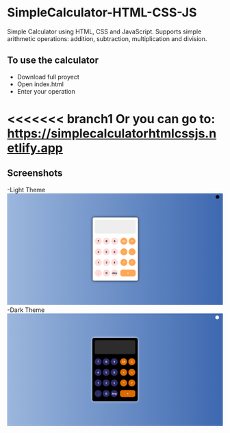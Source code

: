 # SimpleCalculator-HTML-CSS-JS

Simple Calculator using HTML, CSS and JavaScript. Supports simple arithmetic operations: addition, subtraction, multiplication and division.

## To use the calculator
<ul>
   <li>Download full proyect</li>
   <li>Open index.html</li>
   <li>Enter your operation</li>
</ul>

<<<<<<< branch1
Or you can go to: https://simplecalculatorhtmlcssjs.netlify.app
=======

## Screenshots
-Light Theme
![Screenshot Light Theme](https://github.com/SantiagoCumpa/SimpleCalculator-HTML-CSS-JS/blob/branch1/img/CalculatorLightThemeSS.PNG)
-Dark Theme
![Screenshot Dark Theme](https://github.com/SantiagoCumpa/SimpleCalculator-HTML-CSS-JS/blob/branch1/img/CalculatorDarkThemeSS.PNG)